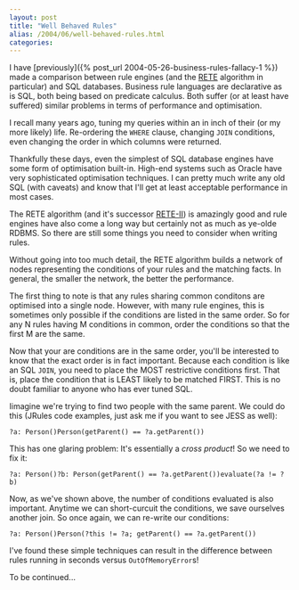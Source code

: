 ```yaml
---
layout: post
title: "Well Behaved Rules"
alias: /2004/06/well-behaved-rules.html
categories:
---
```

I have [previously]({% post_url 2004-05-26-business-rules-fallacy-1 %}) made a comparison between rule engines (and the [RETE](http://herzberg.ca.sandia.gov/jess/docs/61/rete.html) algorithm in particular) and SQL databases. Business rule languages are declarative as is SQL, both being based on predicate calculus. Both suffer (or at least have suffered) similar problems in terms of performance and optimisation.

I recall many years ago, tuning my queries within an in inch of their (or my more likely) life. Re-ordering the `WHERE` clause, changing `JOIN` conditions, even changing the order in which columns were returned.

Thankfully these days, even the simplest of SQL database engines have some form of optimisation built-in. High-end systems such as Oracle have very sophisticated optimisation techniques. I can pretty much write any old SQL (with caveats) and know that I'll get at least acceptable performance in most cases.

The RETE algorithm (and it's successor [RETE-II](http://www.pst.com/rete2.htm)) is amazingly good and rule engines have also come a long way but certainly not as much as ye-olde RDBMS. So there are still some things you need to consider when writing rules.

Without going into too much detail, the RETE algorithm builds a network of nodes representing the conditions of your rules and the matching facts. In general, the smaller the network, the better the performance.

The first thing to note is that any rules sharing common conditons are optimised into a single node. However, with many rule engines, this is sometimes only possible if the conditions are listed in the same order. So for any N rules having M conditions in common, order the conditions so that the first M are the same.

Now that your are conditions are in the same order, you'll be interested to know that the exact order is in fact important. Because each condition is like an SQL `JOIN`, you need to place the MOST restrictive conditions first. That is, place the condition that is LEAST likely to be matched FIRST. This is no doubt familiar to anyone who has ever tuned SQL.

Iimagine we're trying to find two people with the same parent. We could do this (JRules code examples, just ask me if you want to see JESS as well):

```
?a: Person()Person(getParent() == ?a.getParent())
```

This has one glaring problem: It's essentially a _cross product_! So we need to fix it:

```
?a: Person()?b: Person(getParent() == ?a.getParent())evaluate(?a != ?b)
```

Now, as we've shown above, the number of conditions evaluated is also important. Anytime we can short-curcuit the conditions, we save ourselves another join. So once again, we can re-write our conditions:

```
?a: Person()Person(?this != ?a; getParent() == ?a.getParent())
```

I've found these simple techniques can result in the difference between rules running in seconds versus `OutOfMemoryError`s!

To be continued...
